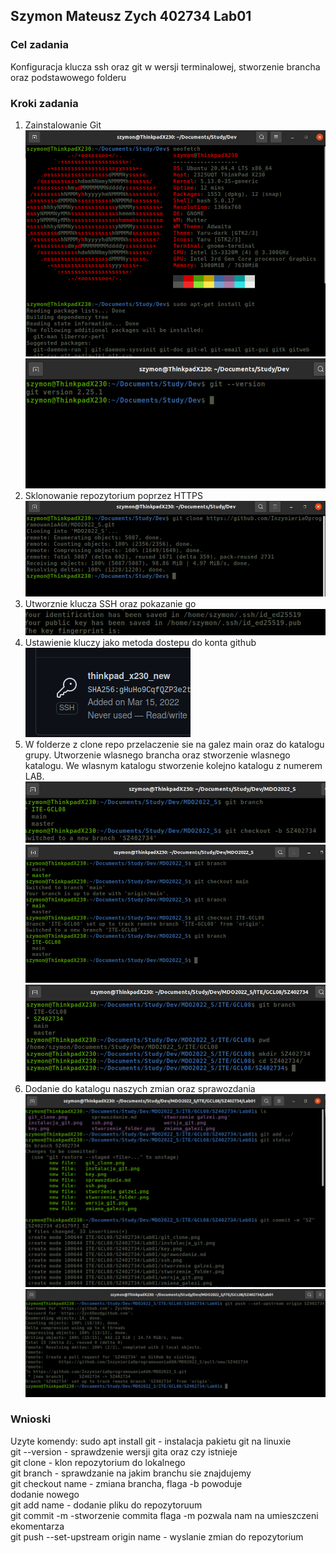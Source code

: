 ## Szymon Mateusz Zych 402734 Lab01

### Cel zadania
Konfiguracja klucza ssh oraz git w wersji terminalowej, stworzenie brancha oraz podstawowego folderu

### Kroki zadania
1. Zainstalowanie Git
![Screenshot](instalacja_git.png)
![Screenshot](wersja_git.png)
2. Sklonowanie repozytorium poprzez HTTPS
![Screenshot](git_clone.png)
3. Utworznie klucza SSH oraz pokazanie go
![Screenshot](key.png)
4. Ustawienie kluczy jako metoda dostepu do konta github
![Screenshot](ssh.png)
5. W folderze z clone repo przelaczenie sie na galez main oraz do katalogu grupy. Utworzenie wlasnego brancha oraz stworzenie wlasnego katalogu. We wlasnym katalogu stworzenie kolejno katalogu z numerem LAB.
![Screenshot](stworzenie_galzei.png)
![Screenshot](zmiana_galezi.png)
![Screenshot](stworzenie_folder.png)
6. Dodanie do katalogu naszych zmian oraz sprawozdania
![Screenshot](push.png)
![Screenshot](push_2.png)

### Wnioski

Uzyte komendy:
	sudo apt install git - instalacja pakietu git na linuxie<br />
	git --version - sprawdzenie wersji gita oraz czy istnieje<br />
	git clone - klon repozytorium do lokalnego<br />
	git branch - sprawdzanie na jakim branchu sie znajdujemy<br />
	git checkout name - zmiana brancha, flaga -b powoduje <br />			     dodanie nowego<br />
	git add name - dodanie pliku do repozytoruum<br />
	git commit -m -stworzenie commita flaga -m pozwala nam na 			       umieszczeni ekomentarza<br />
	git push --set-upstream origin name - wyslanie zmian do 						       repozytorium<br />

